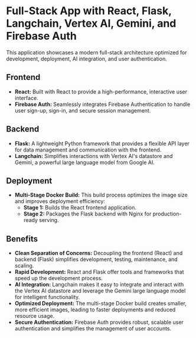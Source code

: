 # Full-Stack App with React, Flask, Langchain, Vertex AI, Gemini, and Firebase Auth

This application showcases a modern full-stack architecture optimized for development, deployment, AI integration, and user authentication.

## Frontend

- **React:** Built with React to provide a high-performance, interactive user interface.
- **Firebase Auth:** Seamlessly integrates Firebase Authentication to handle user sign-up, sign-in, and secure session management.

## Backend

- **Flask:** A lightweight Python framework that provides a flexible API layer for data management and communication with the frontend.
- **Langchain:** Simplifies interactions with Vertex AI's datastore and Gemini, a powerful large language model from Google AI.

## Deployment

- **Multi-Stage Docker Build:** This build process optimizes the image size and improves deployment efficiency:
  - **Stage 1:** Builds the React frontend application.
  - **Stage 2:** Packages the Flask backend with Nginx for production-ready serving.

## Benefits

- **Clean Separation of Concerns:** Decoupling the frontend (React) and backend (Flask) simplifies development, testing, maintenance, and scaling.
- **Rapid Development:** React and Flask offer tools and frameworks that speed up the development process.
- **AI Integration:** Langchain makes it easy to integrate and interact with the Vertex AI datastore and leverage the Gemini large language model for intelligent functionality.
- **Optimized Deployment:** The multi-stage Docker build creates smaller, more efficient images, leading to faster deployments and reduced resource usage.
- **Secure Authentication:** Firebase Auth provides robust, scalable user authentication and simplifies the management of user accounts.
